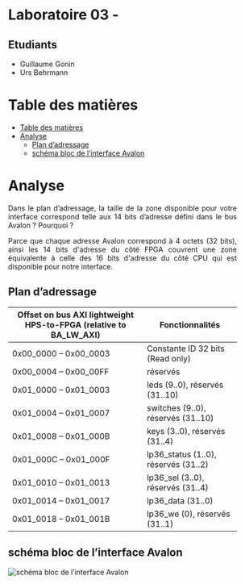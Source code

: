 <div align="justify" style="margin-right:25px;margin-left:25px">

# Laboratoire 03 - <!-- omit from toc -->

## Etudiants

- Guillaume Gonin
- Urs Behrmann

# Table des matières

- [Table des matières](#table-des-matières)
- [Analyse](#analyse)
  - [Plan d’adressage](#plan-dadressage)
  - [schéma  bloc  de  l’interface  Avalon](#schéma--bloc--de--linterface--avalon)

# Analyse

Dans le plan d’adressage, la taille de la zone disponible pour votre interface correspond telle aux 14 bits d’adresse défini dans le bus Avalon ? Pourquoi ?

Parce que chaque adresse Avalon correspond à 4 octets (32 bits), ainsi les 14 bits d'adresse du côté FPGA couvrent une zone équivalente à celle des 16 bits d'adresse du côté CPU qui est disponible pour notre interface.

## Plan d’adressage

| Offset on bus AXI lightweight HPS-to-FPGA (relative to BA_LW_AXI) | Fonctionnalités                      |
| ----------------------------------------------------------------- | ------------------------------------ |
| 0x00_0000 – 0x00_0003                                             | Constante ID 32 bits (Read only)     |
| 0x00_0004 – 0x00_00FF                                             | réservés                             |
| 0x01_0000 – 0x01_0003                                             | leds (9..0), réservés (31..10)       |
| 0x01_0004 – 0x01_0007                                             | switches (9..0), réservés (31..10)   |
| 0x01_0008 – 0x01_000B                                             | keys (3..0), réservés (31..4)        |
| 0x01_000C – 0x01_000F                                             | lp36_status (1..0), réservés (31..2) |
| 0x01_0010 – 0x01_0013                                             | lp36_sel (3..0), réservés (31..4)    |
| 0x01_0014 – 0x01_0017                                             | lp36_data (31..0)                    |
| 0x01_0018 – 0x01_001B                                             | lp36_we (0), réservés (31..1)        |

## schéma  bloc  de  l’interface  Avalon

![schéma  bloc  de  l’interface  Avalon](imgs/avalon.png)
